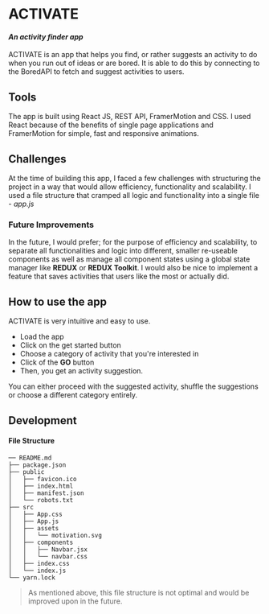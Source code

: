 # ACTIVATE

#### _An activity finder app_

ACTIVATE is an app that helps you find, or rather suggests an activity to do when you run out of ideas or are bored. It is able to do this by connecting to the BoredAPI to fetch and suggest activities to users.

## Tools

The app is built using React JS, REST API, FramerMotion and CSS. I used React because of the benefits of single page applications and FramerMotion for simple, fast and responsive animations.

## Challenges

At the time of building this app, I faced a few challenges with structuring the project in a way that would allow efficiency, functionality and scalability. I used a file structure that cramped all logic and functionality into a single file - _app.js_

### Future Improvements

In the future, I would prefer; for the purpose of efficiency and scalability, to separate all functionalities and logic into different, smaller re-useable components as well as manage all component states using a global state manager like **REDUX** or **REDUX Toolkit**. I would also be nice to implement a feature that saves activities that users like the most or actually did.

## How to use the app

ACTIVATE is very intuitive and easy to use.

- Load the app
- Click on the get started button
- Choose a category of activity that you're interested in
- Click of the **GO** button
- Then, you get an activity suggestion.

You can either proceed with the suggested activity, shuffle the suggestions or choose a different category entirely.

## Development

#### File Structure

```
── README.md
├── package.json
├── public
│   ├── favicon.ico
│   ├── index.html
│   ├── manifest.json
│   └── robots.txt
├── src
│   ├── App.css
│   ├── App.js
│   ├── assets
│   │   └── motivation.svg
│   ├── components
│   │   ├── Navbar.jsx
│   │   └── navbar.css
│   ├── index.css
│   └── index.js
└── yarn.lock
```

> As mentioned above, this file structure is not optimal and would be improved upon in the future.
